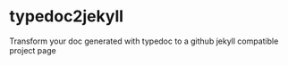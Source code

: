 # typedoc2jekyll
Transform your doc generated with typedoc to a github jekyll compatible project page 

